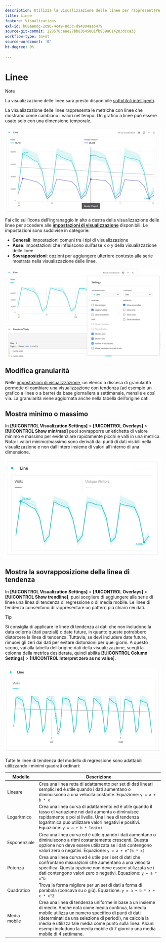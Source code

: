 ```yaml
---
description: Utilizza la visualizzazione delle linee per rappresentare set di dati con tendenze (basati sul tempo)
title: Linee
feature: Visualizations
exl-id: b68aa8dc-2c96-4c49-8d3c-d94804aab479
source-git-commit: 228578ceae27bb83645001fb959a614283dcca33
workflow-type: tm+mt
source-wordcount: '0'
ht-degree: 0%

---
```


# Linee

>[!NOTE]
>
>La visualizzazione delle linee sarà presto disponibile [sottotitoli intelligenti](/help/analysis-workspace/visualizations/intelligent-captions.md).

La visualizzazione delle linee rappresenta le metriche con linee che mostrano come cambiano i valori nel tempo. Un grafico a linee può essere usato solo con una dimensione temporale.

![Visualizzazione delle linee](assets/line-viz.png)

Fai clic sull’icona dell’ingranaggio in alto a destra della visualizzazione delle linee per accedere alle [**impostazioni di visualizzazione**](freeform-analysis-visualizations.md) disponibili. Le impostazioni sono suddivise in categorie:

* **Generali**: impostazioni comuni tra i tipi di visualizzazione
* **Asse**: impostazioni che influiscono sull’asse x o y della visualizzazione delle linee
* **Sovrapposizioni**: opzioni per aggiungere ulteriore contesto alla serie mostrata nella visualizzazione delle linee.

![Impostazioni di visualizzazione](assets/viz-settings-modal.png)

## Modifica granularità

Nelle [impostazioni di visualizzazione](freeform-analysis-visualizations.md), un elenco a discesa di granularità permette di cambiare una visualizzazione con tendenza (ad esempio un grafico a linee o a barre) da base giornaliera a settimanale, mensile e così via. La granularità viene aggiornata anche nella tabella dell’origine dati.

## Mostra minimo o massimo

In **[!UICONTROL Visualization Settings]** > **[!UICONTROL Overlays]** > **[!UICONTROL Show min/max]** puoi sovrapporre un’etichetta di valore minimo e massimo per evidenziare rapidamente picchi e valli in una metrica. Nota: i valori minimo/massimo sono derivati dai punti di dati visibili nella visualizzazione e non dall’intero insieme di valori all’interno di una dimensione.

![Mostra minimo/massimo](assets/min-max-labels.png)

## Mostra la sovrapposizione della linea di tendenza

In **[!UICONTROL Visualization Settings]** > **[!UICONTROL Overlays]** > **[!UICONTROL Show trendline]**, puoi scegliere di aggiungere alla serie di linee una linea di tendenza di regressione o di media mobile. Le linee di tendenza consentono di rappresentare un pattern più chiaro nei dati.

>[!TIP]
>
>Si consiglia di applicare le linee di tendenza ai dati che non includono la data odierna (dati parziali) o date future, in quanto queste potrebbero distorcere la linea di tendenza. Tuttavia, se devi includere date future, rimuovi gli zeri dai dati per evitare distorsioni per quei giorni. A questo scopo, vai alla tabella dell’origine dati della visualizzazione, scegli la colonna della metrica desiderata, quindi abilita **[!UICONTROL Column Settings]** > **[!UICONTROL Interpret zero as no value]**.

![Linee di tendenza lineare](assets/show-linear-trendline.png)

Tutte le linee di tendenza del modello di regressione sono adattabili utilizzando i minimi quadrati ordinari:

| Modello | Descrizione |
| --- | --- |
| Lineare | Crea una linea retta di adattamento per set di dati lineari semplici ed è utile quando i dati aumentano o diminuiscono a una velocità costante. Equazione: `y = a + b * x` |
| Logaritmico | Crea una linea curva di adattamento ed è utile quando il tasso di variazione nei dati aumenta o diminuisce rapidamente e poi si livella. Una linea di tendenza logaritmica può utilizzare valori negativi e positivi. Equazione: `y = a + b * log(x)` |
| Esponenziale | Crea una linea curva ed è utile quando i dati aumentano o diminuiscono a ritmi costantemente crescenti. Questa opzione non deve essere utilizzata se i dati contengono valori zero o negativi. Equazione: `y = a + e^(b * x)` |
| Potenza | Crea una linea curva ed è utile per i set di dati che confrontano misurazioni che aumentano a una velocità specifica. Questa opzione non deve essere utilizzata se i dati contengono valori zero o negativi. Equazione: `y = a * x^b` |
| Quadratico | Trova la forma migliore per un set di dati a forma di parabola (concava su o giù). Equazione: `y = a + b * x + c * x^2` |
| Media mobile | Crea una linea di tendenza uniforme in base a un insieme di medie. Anche nota come media continua, la media mobile utilizza un numero specifico di punti di dati (determinati da una selezione di periodi), ne calcola la media e utilizza tale media come punto sulla linea. Alcuni esempi includono la media mobile di 7 giorni o una media mobile di 4 settimane. |
